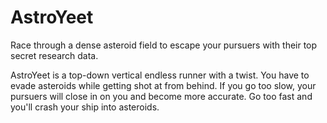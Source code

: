 # AstroYeet
Race through a dense asteroid field to escape your pursuers with their top secret research data.

AstroYeet is a top-down vertical endless runner with a twist. You have to evade asteroids while getting shot at from behind. If you go too slow, your pursuers will close in on you and become more accurate. Go too fast and you'll crash your ship into asteroids.
